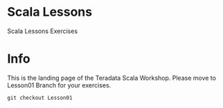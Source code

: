# Scala Lessons
Scala Lessons Exercises

# Info
This is the landing page of the Teradata Scala Workshop.
Please move to Lesson01 Branch for your exercises.

`git checkout Lesson01`


